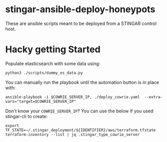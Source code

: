 # stingar-ansible-deploy-honeypots

These are ansible scripts meant to be deployed from a STINGAR control host.

# Hacky getting Started

Populate elasticsearch with some data using:

```
python3 ./scripts/dummy_es_data.py
```

You can manually run the playbook until the automation button is in place with:

```
ansible-playbook -i $COWRIE_SERVER_IP, ./deploy_cowrie.yaml  --extra-vars="target=$COWRIE_SERVER_IP"
```

Don't know your `COWRIE_SERVER_IP`?  You can use the below if you used stingar-cli to create:

```
export TF_STATE=~/.stingar_deployment/${IDENTIFIER}/aws/terraform.tfstate
terraform-inventory --list | jq .stingar_type_cowrie_server
```

